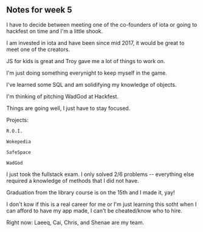 ## Notes for week 5

I have to decide between meeting one of the co-founders of iota or going to hackfest on time and I'm a little shook. 

I am invested in iota and have been since mid 2017, it would be great to meet one of the creators.

JS for kids is great and Troy gave me a lot of things to work on. 

I'm just doing something everynight to keep myself in the game. 

I've learned some SQL and am solidifying my knowledge of objects.

I'm thinking of pitching WadGod at Hackfest.

Things are going well, I just have to stay focused. 

Projects:

	R.O.I.

	Wokepedia

	SafeSpace

	WadGod


I just took the fullstack exam. I only solved 2/6 problems -- everything else required a knowledge of methods that I did not have.

Graduation from the library course is on the 15th and I made it, yay!

I don't kow if this is a real career for me or I'm just learning this sotht when I can afford to have my app made, I can't be cheated/know who to hire.

Right now: Laeeq, Cai, Chris, and Shenae are my team.




















